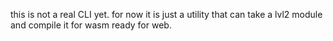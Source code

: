 this is not a real CLI yet. for now it is just a utility that can take a lvl2 module and compile it for wasm ready for web.
